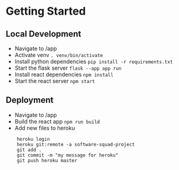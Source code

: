 # Getting Started

## Local Development
- Navigate to /app
- Activate venv `. venv/bin/activate` 
- Install python dependencies `pip install -r requirements.txt`
- Start the flask server `flask --app app run`
- Install react dependencies `npm install`
- Start the react server `npm start`

## Deployment
- Navigate to /app
- Build the react app `npm run build`
- Add new files to heroku 
```
    heroku login
    heroku git:remote -a software-squad-project
    git add .
    git commit -m "my message for heroku"
    git push heroku master
```

